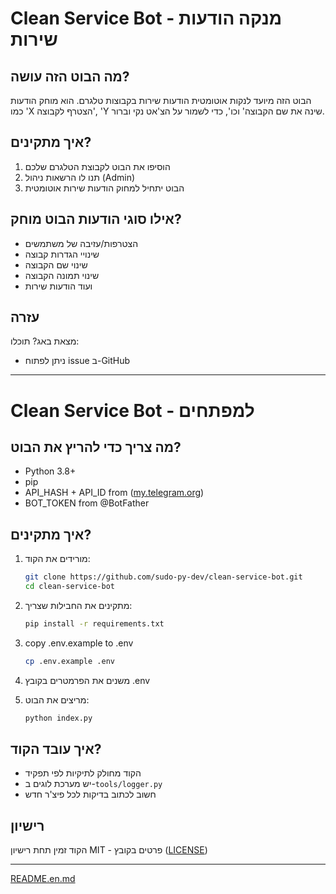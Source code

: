 # Clean Service Bot - מנקה הודעות שירות

## מה הבוט הזה עושה?
הבוט הזה מיועד לנקות אוטומטית הודעות שירות בקבוצות טלגרם. הוא מוחק הודעות כמו 'X הצטרף לקבוצה', 'Y שינה את שם הקבוצה' וכו', כדי לשמור על הצ'אט נקי וברור.

## איך מתקינים?
1. הוסיפו את הבוט לקבוצת הטלגרם שלכם
2. תנו לו הרשאות ניהול (Admin)
3. הבוט יתחיל למחוק הודעות שירות אוטומטית

## אילו סוגי הודעות הבוט מוחק?
- הצטרפות/עזיבה של משתמשים
- שינויי הגדרות קבוצה
- שינוי שם הקבוצה
- שינוי תמונה הקבוצה
- ועוד הודעות שירות 

## עזרה
מצאת באג? תוכלו:
- ניתן לפתוח issue ב-GitHub

---

# Clean Service Bot - למפתחים

## מה צריך כדי להריץ את הבוט?
- Python 3.8+
- pip
- API_HASH + API_ID  from ([my.telegram.org](https://my.telegram.org/auth))
- BOT_TOKEN from @BotFather

## איך מתקינים?
1. מורידים את הקוד:
   ```bash
   git clone https://github.com/sudo-py-dev/clean-service-bot.git
   cd clean-service-bot
   ```

2. מתקינים את החבילות שצריך:
   ```bash
   pip install -r requirements.txt
   ```

3. copy .env.example to .env
   ```bash
   cp .env.example .env
   ```

4. משנים את הפרמטרים בקובץ .env


5. מריצים את הבוט:
   ```bash
   python index.py
   ```

## איך עובד הקוד?
- הקוד מחולק לתיקיות לפי תפקיד
- יש מערכת לוגים ב-`tools/logger.py`
- חשוב לכתוב בדיקות לכל פיצ'ר חדש

## רישיון
הקוד זמין תחת רישיון MIT - פרטים בקובץ ([LICENSE](LICENSE))

---

[README.en.md](README.en.md)

